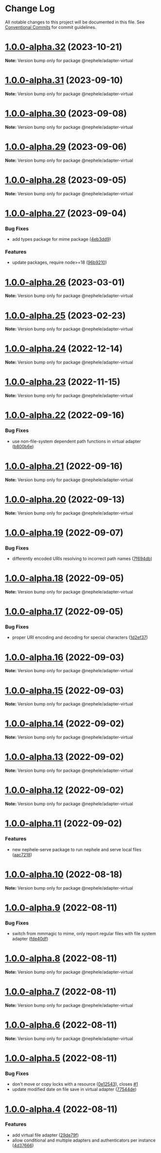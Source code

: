 # Change Log

All notable changes to this project will be documented in this file.
See [Conventional Commits](https://conventionalcommits.org) for commit guidelines.

# [1.0.0-alpha.32](https://github.com/sciactive/nephele/compare/v1.0.0-alpha.31...v1.0.0-alpha.32) (2023-10-21)

**Note:** Version bump only for package @nephele/adapter-virtual





# [1.0.0-alpha.31](https://github.com/sciactive/nephele/compare/v1.0.0-alpha.30...v1.0.0-alpha.31) (2023-09-10)

**Note:** Version bump only for package @nephele/adapter-virtual





# [1.0.0-alpha.30](https://github.com/sciactive/nephele/compare/v1.0.0-alpha.29...v1.0.0-alpha.30) (2023-09-08)

**Note:** Version bump only for package @nephele/adapter-virtual





# [1.0.0-alpha.29](https://github.com/sciactive/nephele/compare/v1.0.0-alpha.28...v1.0.0-alpha.29) (2023-09-06)

**Note:** Version bump only for package @nephele/adapter-virtual





# [1.0.0-alpha.28](https://github.com/sciactive/nephele/compare/v1.0.0-alpha.27...v1.0.0-alpha.28) (2023-09-05)

**Note:** Version bump only for package @nephele/adapter-virtual





# [1.0.0-alpha.27](https://github.com/sciactive/nephele/compare/v1.0.0-alpha.26...v1.0.0-alpha.27) (2023-09-04)


### Bug Fixes

* add types package for mime package ([4eb3dd9](https://github.com/sciactive/nephele/commit/4eb3dd9de8b045ef17de0623df7a5b7e499b6d00))


### Features

* update packages, require node>=18 ([96b9210](https://github.com/sciactive/nephele/commit/96b9210b2111afd969e9679bc9f6ff6d7d3dd5a2))





# [1.0.0-alpha.26](https://github.com/sciactive/nephele/compare/v1.0.0-alpha.25...v1.0.0-alpha.26) (2023-03-01)

**Note:** Version bump only for package @nephele/adapter-virtual





# [1.0.0-alpha.25](https://github.com/sciactive/nephele/compare/v1.0.0-alpha.24...v1.0.0-alpha.25) (2023-02-23)

**Note:** Version bump only for package @nephele/adapter-virtual





# [1.0.0-alpha.24](https://github.com/sciactive/nephele/compare/v1.0.0-alpha.23...v1.0.0-alpha.24) (2022-12-14)

**Note:** Version bump only for package @nephele/adapter-virtual





# [1.0.0-alpha.23](https://github.com/sciactive/nephele/compare/v1.0.0-alpha.22...v1.0.0-alpha.23) (2022-11-15)

**Note:** Version bump only for package @nephele/adapter-virtual





# [1.0.0-alpha.22](https://github.com/sciactive/nephele/compare/v1.0.0-alpha.21...v1.0.0-alpha.22) (2022-09-16)


### Bug Fixes

* use non-file-system dependent path functions in virtual adapter ([b800b6e](https://github.com/sciactive/nephele/commit/b800b6e202a49f919edcc37100df0fb015433d95))





# [1.0.0-alpha.21](https://github.com/sciactive/nephele/compare/v1.0.0-alpha.20...v1.0.0-alpha.21) (2022-09-16)

**Note:** Version bump only for package @nephele/adapter-virtual





# [1.0.0-alpha.20](https://github.com/sciactive/nephele/compare/v1.0.0-alpha.19...v1.0.0-alpha.20) (2022-09-13)

**Note:** Version bump only for package @nephele/adapter-virtual





# [1.0.0-alpha.19](https://github.com/sciactive/nephele/compare/v1.0.0-alpha.18...v1.0.0-alpha.19) (2022-09-07)


### Bug Fixes

* differently encoded URIs resolving to incorrect path names ([7f694db](https://github.com/sciactive/nephele/commit/7f694db35184aad14df91c1041534b8e7e14ee23))





# [1.0.0-alpha.18](https://github.com/sciactive/nephele/compare/v1.0.0-alpha.17...v1.0.0-alpha.18) (2022-09-05)

**Note:** Version bump only for package @nephele/adapter-virtual





# [1.0.0-alpha.17](https://github.com/sciactive/nephele/compare/v1.0.0-alpha.16...v1.0.0-alpha.17) (2022-09-05)


### Bug Fixes

* proper URI encoding and decoding for special characters ([1d2ef37](https://github.com/sciactive/nephele/commit/1d2ef3709fd0d8852c0e28317a22997daf86dbfa))





# [1.0.0-alpha.16](https://github.com/sciactive/nephele/compare/v1.0.0-alpha.15...v1.0.0-alpha.16) (2022-09-03)

**Note:** Version bump only for package @nephele/adapter-virtual





# [1.0.0-alpha.15](https://github.com/sciactive/nephele/compare/v1.0.0-alpha.14...v1.0.0-alpha.15) (2022-09-03)

**Note:** Version bump only for package @nephele/adapter-virtual





# [1.0.0-alpha.14](https://github.com/sciactive/nephele/compare/v1.0.0-alpha.13...v1.0.0-alpha.14) (2022-09-02)

**Note:** Version bump only for package @nephele/adapter-virtual





# [1.0.0-alpha.13](https://github.com/sciactive/nephele/compare/v1.0.0-alpha.12...v1.0.0-alpha.13) (2022-09-02)

**Note:** Version bump only for package @nephele/adapter-virtual





# [1.0.0-alpha.12](https://github.com/sciactive/nephele/compare/v1.0.0-alpha.11...v1.0.0-alpha.12) (2022-09-02)

**Note:** Version bump only for package @nephele/adapter-virtual





# [1.0.0-alpha.11](https://github.com/sciactive/nephele/compare/v1.0.0-alpha.10...v1.0.0-alpha.11) (2022-09-02)


### Features

* new nephele-serve package to run nephele and serve local files ([aac7218](https://github.com/sciactive/nephele/commit/aac721836b536c2dbaee911cb92f066e57d8fc6a))





# [1.0.0-alpha.10](https://github.com/sciactive/nephele/compare/v1.0.0-alpha.9...v1.0.0-alpha.10) (2022-08-18)

**Note:** Version bump only for package @nephele/adapter-virtual





# [1.0.0-alpha.9](https://github.com/sciactive/nephele/compare/v1.0.0-alpha.8...v1.0.0-alpha.9) (2022-08-11)


### Bug Fixes

* switch from mmmagic to mime, only report regular files with file system adapter ([fde40df](https://github.com/sciactive/nephele/commit/fde40df164a96aab1245938099d4072cab1d1403))





# [1.0.0-alpha.8](https://github.com/sciactive/nephele/compare/v1.0.0-alpha.7...v1.0.0-alpha.8) (2022-08-11)

**Note:** Version bump only for package @nephele/adapter-virtual





# [1.0.0-alpha.7](https://github.com/sciactive/nephele/compare/v1.0.0-alpha.6...v1.0.0-alpha.7) (2022-08-11)

**Note:** Version bump only for package @nephele/adapter-virtual





# [1.0.0-alpha.6](https://github.com/sciactive/nephele/compare/v1.0.0-alpha.5...v1.0.0-alpha.6) (2022-08-11)

**Note:** Version bump only for package @nephele/adapter-virtual





# [1.0.0-alpha.5](https://github.com/sciactive/nephele/compare/v1.0.0-alpha.4...v1.0.0-alpha.5) (2022-08-11)


### Bug Fixes

* don't move or copy locks with a resource ([0e12543](https://github.com/sciactive/nephele/commit/0e125438ca0571beba54950217938d00a2e7af1a)), closes [#1](https://github.com/sciactive/nephele/issues/1)
* update modified date on file save in virtual adapter ([77544de](https://github.com/sciactive/nephele/commit/77544de7240fbc8986f4c542388e7ab0743041b2))





# [1.0.0-alpha.4](https://github.com/sciactive/nephele/compare/v1.0.0-alpha.3...v1.0.0-alpha.4) (2022-08-11)


### Features

* add virtual file adapter ([29de79f](https://github.com/sciactive/nephele/commit/29de79fbae3c0140147a8422006dde77a25fc5ee))
* allow conditional and multiple adapters and authenticators per instance ([4d37666](https://github.com/sciactive/nephele/commit/4d37666b151f853d2671547b78a87b6cd3564556))
